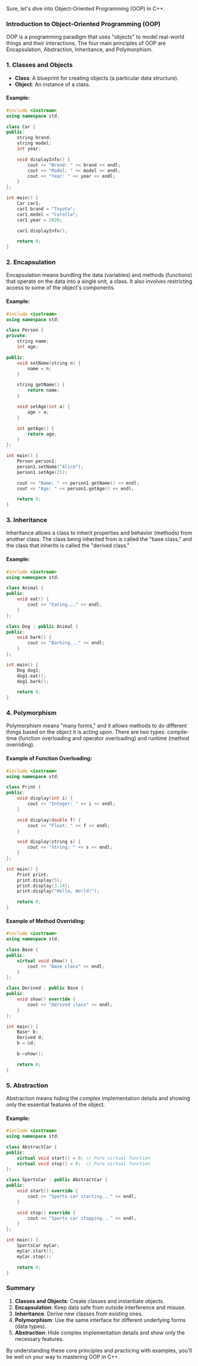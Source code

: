 Sure, let's dive into Object-Oriented Programming (OOP) in C++.

### **Introduction to Object-Oriented Programming (OOP)**

OOP is a programming paradigm that uses "objects" to model real-world things and their interactions. The four main principles of OOP are Encapsulation, Abstraction, Inheritance, and Polymorphism.

### **1. Classes and Objects**

- **Class**: A blueprint for creating objects (a particular data structure).
- **Object**: An instance of a class.

#### Example:
```cpp
#include <iostream>
using namespace std;

class Car {
public:
    string brand;
    string model;
    int year;

    void displayInfo() {
        cout << "Brand: " << brand << endl;
        cout << "Model: " << model << endl;
        cout << "Year: " << year << endl;
    }
};

int main() {
    Car car1;
    car1.brand = "Toyota";
    car1.model = "Corolla";
    car1.year = 2020;

    car1.displayInfo();

    return 0;
}
```

### **2. Encapsulation**

Encapsulation means bundling the data (variables) and methods (functions) that operate on the data into a single unit, a class. It also involves restricting access to some of the object's components.

#### Example:
```cpp
#include <iostream>
using namespace std;

class Person {
private:
    string name;
    int age;

public:
    void setName(string n) {
        name = n;
    }

    string getName() {
        return name;
    }

    void setAge(int a) {
        age = a;
    }

    int getAge() {
        return age;
    }
};

int main() {
    Person person1;
    person1.setName("Alice");
    person1.setAge(25);

    cout << "Name: " << person1.getName() << endl;
    cout << "Age: " << person1.getAge() << endl;

    return 0;
}
```

### **3. Inheritance**

Inheritance allows a class to inherit properties and behavior (methods) from another class. The class being inherited from is called the "base class," and the class that inherits is called the "derived class."

#### Example:
```cpp
#include <iostream>
using namespace std;

class Animal {
public:
    void eat() {
        cout << "Eating..." << endl;
    }
};

class Dog : public Animal {
public:
    void bark() {
        cout << "Barking..." << endl;
    }
};

int main() {
    Dog dog1;
    dog1.eat();
    dog1.bark();

    return 0;
}
```

### **4. Polymorphism**

Polymorphism means "many forms," and it allows methods to do different things based on the object it is acting upon. There are two types: compile-time (function overloading and operator overloading) and runtime (method overriding).

#### Example of Function Overloading:
```cpp
#include <iostream>
using namespace std;

class Print {
public:
    void display(int i) {
        cout << "Integer: " << i << endl;
    }

    void display(double f) {
        cout << "Float: " << f << endl;
    }

    void display(string s) {
        cout << "String: " << s << endl;
    }
};

int main() {
    Print print;
    print.display(5);
    print.display(3.14);
    print.display("Hello, World!");

    return 0;
}
```

#### Example of Method Overriding:
```cpp
#include <iostream>
using namespace std;

class Base {
public:
    virtual void show() {
        cout << "Base class" << endl;
    }
};

class Derived : public Base {
public:
    void show() override {
        cout << "Derived class" << endl;
    }
};

int main() {
    Base* b;
    Derived d;
    b = &d;

    b->show();

    return 0;
}
```

### **5. Abstraction**

Abstraction means hiding the complex implementation details and showing only the essential features of the object.

#### Example:
```cpp
#include <iostream>
using namespace std;

class AbstractCar {
public:
    virtual void start() = 0; // Pure virtual function
    virtual void stop() = 0;  // Pure virtual function
};

class SportsCar : public AbstractCar {
public:
    void start() override {
        cout << "Sports car starting..." << endl;
    }

    void stop() override {
        cout << "Sports car stopping..." << endl;
    }
};

int main() {
    SportsCar myCar;
    myCar.start();
    myCar.stop();

    return 0;
}
```

### Summary

1. **Classes and Objects**: Create classes and instantiate objects.
2. **Encapsulation**: Keep data safe from outside interference and misuse.
3. **Inheritance**: Derive new classes from existing ones.
4. **Polymorphism**: Use the same interface for different underlying forms (data types).
5. **Abstraction**: Hide complex implementation details and show only the necessary features.

By understanding these core principles and practicing with examples, you'll be well on your way to mastering OOP in C++.
